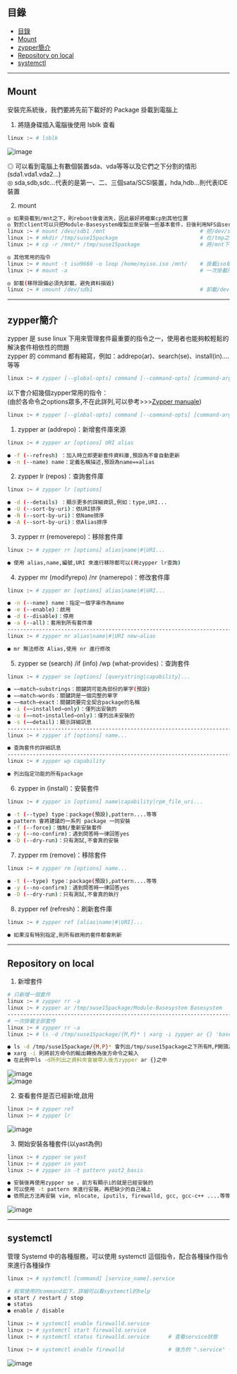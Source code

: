 ## 目錄
* [目錄](#目錄)
* [Mount](#Mount)
* [zypper簡介](#zypper簡介)
* [Repository on local](#Repository-on-local)
* [systemctl](#systemctl)
---

## Mount

安裝完系統後，我們要將先前下載好的 Package 掛載到電腦上  
1. 將隨身碟插入電腦後使用 lsblk 查看  
```bash
linux :~ # lsblk
```
![image](https://github.com/HongScarlet/homework/blob/master/SUSE15%20cluster/img/Repository/1-1.png)  

◎ 可以看到電腦上有數個裝置sda、vda等等以及它們之下分割的情形(sda1.vda1.vda2...)  
◎ sda,sdb,sdc...代表的是第一、二、三個sata/SCSI裝置，hda,hdb...則代表IDE裝置  

2. mount
```bash
◎ 如果掛載到/mnt之下，則reboot後會消失，因此最好將檔案cp到其他位置
◎ 對於client可以只把Module-Basesystem複製出來安裝一些基本套件，日後利用NFS由server把所有套件分享過來
linux :~ # mount /dev/sdb1 /mnt                              # 把/dev/sdb1 掛載到 /mnt之下
linux :~ # mkdir /tmp/suse15package                          # 在/tmp之下建立suse15package
linux :~ # cp -r /mnt/* /tmp/suse15package                   # 將/mnt下所有檔案copy到/tmp/suse15package 

◎ 其他常用的指令
linux :~ # mount -t iso9660 -o loop /home/myiso.iso /mnt/    # 掛載iso檔案的方式
linux :~ # mount -a                                          # 一次掛載所有裝置

◎ 卸載(移除設備必須先卸載，避免資料損毀)
linux :~ # umount /dev/sdb1                                  # 卸載/dev/sdb1(移除設備必須先卸載，避免資料損毀)
```

---
## zypper簡介

zypper 是 suse linux 下用來管理套件最重要的指令之一，使用者也能夠較輕鬆的解決套件相依性的問題  
zypper 的 command 都有縮寫，例如：addrepo(ar)、search(se)、install(in)....等等  
```bash
linux :~ # zypper [--global-opts] command [--command-opts] [command-arguments]
```

以下會介紹幾個zypper常用的指令：  
(由於各命令之options眾多,不在此詳列,可以參考>>>[Zypper manuale](https://en.opensuse.org/SDB:Zypper_manual#Package_Management_Commands))  
```bash
linux :~ # zypper [--global-opts] command [--command-opts] [command-arguments]
```

1. zypper ar (addrepo)：新增套件庫來源  
```bash
linux :~ # zypper ar [options] URI alias

● -f (--refresh) ：加入時立即更新套件資料庫,預設為不會自動更新
● -n (--name) name：定義名稱描述,預設為name==alias
```

2. zypper lr (repos)：查詢套件庫  
```bash
linux :~ # zypper lr [options]

● -d (--details) ：顯示更多的詳細資訊,例如：type,URI...
● -U (--sort-by-uri)：依URI排序
● -N (--sort-by-uri)：依Name排序
● -A (--sort-by-uri)：依Alias排序
```

3. zypper rr (removerepo)：移除套件庫  
```bash
linux :~ # zypper rr [options] alias|name|#|URI...

● 使用 alias,name,編號,URI 來進行移除都可以(用zypper lr查詢)
```

4. zypper mr (modifyrepo) /nr (namerepo)：修改套件庫  
```bash
linux :~ # zypper mr [options] alias|name|#|URI...

● -n (--name) name：指定一個字串作為mame
● -e (--enable)：啟用
● -d (--disable)：停用
● -a (--all)：套用到所有套件庫
----------------------------------------------------------------------------------------------------------
linux :~ # zypper nr alias|name|#|URI new−alias

● mr 無法修改 Alias,使用 nr 進行修改
```

5. zypper se (search) /if (info) /wp (what-provides)：查詢套件  
```bash
linux :~ # zypper se [options] [querystring|capability]...

● −−match−substrings：關鍵詞可能為部份的單字(預設)
● −−match−words：關鍵詞是一個完整的單字
● −−match−exact：關鍵詞要完全契合package的名稱
● -i (−−installed−only)：僅列出安裝的
● -u (−−not−installed−only)：僅列出未安裝的
● -s (−−detail)：顯示詳細訊息
----------------------------------------------------------------------------------------------------------
linux :~ # zypper if [options] name...

● 查詢套件的詳細訊息
----------------------------------------------------------------------------------------------------------
linux :~ # zypper wp capability

● 列出指定功能的所有package
```

6. zypper in (install)：安裝套件  
```bash
linux :~ # zypper in [options] name|capability|rpm_file_uri...

● -t (--type) type：package(預設),pattern....等等
● pattern 會將建議的一系列 package 一同安裝
● -f (--force)：強制/重新安裝套件
● -y (--no-confirm)：遇到問答時一律回答yes
● -D (--dry-run)：只有測試,不會真的安裝
```

7. zypper rm (remove)：移除套件  
```bash
linux :~ # zypper rm [options] name...

● -t (--type) type：package(預設),pattern....等等
● -y (--no-confirm)：遇到問答時一律回答yes
● -D (--dry-run)：只有測試,不會真的執行
```

8. zypper ref (refresh)：刷新套件庫  
```bash
linux :~ # zypper ref [alias|name|#|URI]...

● 如果沒有特別指定,則所有啟用的套件都會刷新
```
---
## Repository on local

1. 新增套件   
```bash
# 只新增一個套件
linux :~ # zypper rr -a                                                #先移除所有套件
linux :~ # zypper ar /tmp/suse15package/Module-Basesystem Basesystem   #只新增 Module-Basesystem
----------------------------------------------------------------------------------------------------------
# 一次掛載全部套件
linux :~ # zypper rr -a
linux :~ # ls -d /tmp/suse15package/{M,P}* | xarg -i zypper ar {} 'basename {}'

● ls -d /tmp/suse15package/{M,P}* 會列出/tmp/suse15package之下所有M,P開頭之資料夾
● xarg -i 則將前方命令的輸出轉換為後方命令之輸入
● 在此例中ls -d所列出之資料夾會被帶入後方zypper ar {}之中
```

![image](https://github.com/HongScarlet/homework/blob/master/SUSE15%20cluster/img/Repository/3-1-1.png)  
![image](https://github.com/HongScarlet/homework/blob/master/SUSE15%20cluster/img/Repository/3-1-2.png)  


2. 查看套件是否已經新增,啟用
```bash
linux :~ # zypper ref
linux :~ # zypper lr
```

![image](https://github.com/HongScarlet/homework/blob/master/SUSE15%20cluster/img/Repository/3-2.png)  

3. 開始安裝各種套件(以yast為例)
```bash
linux :~ # zypper se yast
linux :~ # zypper in yast
linux :~ # zypper in -t pattern yast2_basis

● 安裝後再使用zypper se ，前方有顯示i的就是已經安裝的
● 可以使用 -t pattern 來進行安裝，再把缺少的自己補上
● 依照此方法再安裝 vim, mlocate, iputils, firewalld, gcc, gcc-c++ ....等等
```
![image](https://github.com/HongScarlet/homework/blob/master/SUSE15%20cluster/img/Repository/3-3.png)  

---
## systemctl

管理 Systemd 中的各種服務，可以使用 systemctl 這個指令，配合各種操作指令來進行各種操作
```bash
linux :~ # systemctl [command] [service_name].service

# 較常使用的command如下，詳細可以看systemctl的help
● start / restart / stop
● status
● enable / disable

linux :~ # systemctl enable firewalld.service
linux :~ # systemctl start firewalld.service
linux :~ # systemctl status firewalld.service      # 查看service狀態

linux :~ # systemctl enable firewalld              # 後方的 ".service" 也可以省略不寫
```

![image](https://github.com/HongScarlet/homework/blob/master/SUSE15%20cluster/img/Repository/3-4.png)  
